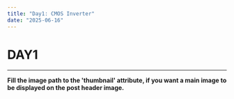 ```yaml
---
title: "Day1: CMOS Inverter"
date: "2025-06-16"
---
```


# DAY1
---

**Fill the image path to the 'thumbnail' attribute, if you want a main image to be displayed on the post header image.**


